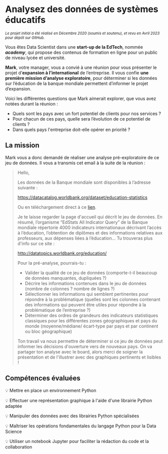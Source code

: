 # Analysez des données de systèmes éducatifs

<sub>*Le projet initial a été réalisé en Décembre 2020 (soumis et soutenu), et revu en Avril 2023 pour dépôt sur GitHub.*</sub>

Vous êtes Data Scientist dans une **start-up de la EdTech**, nommée ***academy***, qui propose des contenus de formation en ligne pour un public de niveau lycée et université.

**Mark**, votre manager, vous a convié à une réunion pour vous présenter le projet d’**expansion à l’international** de l’entreprise. Il vous confie **une première mission d’analyse exploratoire**, pour déterminer si les données sur l’éducation de la banque mondiale permettent d’informer le projet d’expansion.

Voici les différentes questions que Mark aimerait explorer, que vous avez notées durant la réunion :
- Quels sont les pays avec un fort potentiel de clients pour nos services ?
- Pour chacun de ces pays, quelle sera l’évolution de ce potentiel de clients ?
- Dans quels pays l'entreprise doit-elle opérer en priorité ?

## La mission

Mark vous a donc demandé de réaliser une analyse pré-exploratoire de ce jeu de données. Il vous a transmis cet email à la suite de la réunion :
> Hello,
> 
> Les données de la Banque mondiale sont disponibles à l’adresse suivante :
> 
> https://datacatalog.worldbank.org/dataset/education-statistics
> 
> Ou en téléchargement direct à ce [lien](https://s3-eu-west-1.amazonaws.com/static.oc-static.com/prod/courses/files/Parcours_data_scientist/Projet+-+Donn%C3%A9es+%C3%A9ducatives/Projet+Python_Dataset_Edstats_csv.zip).
> 
> Je te laisse regarder la page d'accueil qui décrit le jeu de données. En résumé, l’organisme “EdStats All Indicator Query” de la Banque mondiale répertorie
> 4000 indicateurs internationaux décrivant l’accès à l’éducation, l’obtention de diplômes et des informations relatives aux professeurs, aux dépenses liées à
> l’éducation... Tu trouveras plus d'info sur ce site :
> 
> http://datatopics.worldbank.org/education/
> 
> Pour la pré-analyse, pourrais-tu :
> - Valider la qualité de ce jeu de données (comporte-t-il beaucoup de données manquantes, dupliquées ?)
> - Décrire les informations contenues dans le jeu de données (nombre de colonnes ? nombre de lignes ?)
> - Sélectionner les informations qui semblent pertinentes pour répondre à la problématique (quelles sont les colonnes contenant des informations qui peuvent
> être utiles pour répondre à la problématique de l’entreprise ?)
> - Déterminer des ordres de grandeurs des indicateurs statistiques classiques pour les différentes zones géographiques et pays du monde (moyenne/médiane/
> écart-type par pays et par continent ou bloc géographique)
> 
> Ton travail va nous permettre de déterminer si ce jeu de données peut informer les décisions d'ouverture vers de nouveaux pays. On va partager ton analyse
> avec le board, alors merci de soigner la présentation et de l'illustrer avec des graphiques pertinents et lisibles !

## Compétences évaluées

:bulb: Mettre en place un environnement Python

:bulb: Effectuer une représentation graphique à l'aide d'une librairie Python adaptée

:bulb: Manipuler des données avec des librairies Python spécialisées

:bulb: Maîtriser les opérations fondamentales du langage Python pour la Data Science

:bulb: Utiliser un notebook Jupyter pour faciliter la rédaction du code et la collaboration
